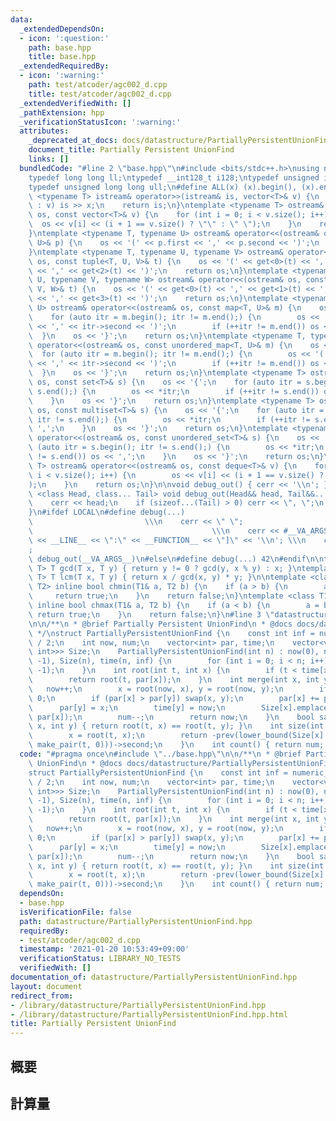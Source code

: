 ```yaml
---
data:
  _extendedDependsOn:
  - icon: ':question:'
    path: base.hpp
    title: base.hpp
  _extendedRequiredBy:
  - icon: ':warning:'
    path: test/atcoder/agc002_d.cpp
    title: test/atcoder/agc002_d.cpp
  _extendedVerifiedWith: []
  _pathExtension: hpp
  _verificationStatusIcon: ':warning:'
  attributes:
    _deprecated_at_docs: docs/datastructure/PartiallyPersistentUnionFind.md
    document_title: Partially Persistent UnionFind
    links: []
  bundledCode: "#line 2 \"base.hpp\"\n#include <bits/stdc++.h>\nusing namespace std;\n\
    typedef long long ll;\ntypedef __int128_t i128;\ntypedef unsigned int uint;\n\
    typedef unsigned long long ull;\n#define ALL(x) (x).begin(), (x).end()\n\ntemplate\
    \ <typename T> istream& operator>>(istream& is, vector<T>& v) {\n    for (T& x\
    \ : v) is >> x;\n    return is;\n}\ntemplate <typename T> ostream& operator<<(ostream&\
    \ os, const vector<T>& v) {\n    for (int i = 0; i < v.size(); i++) {\n      \
    \  os << v[i] << (i + 1 == v.size() ? \"\" : \" \");\n    }\n    return os;\n\
    }\ntemplate <typename T, typename U> ostream& operator<<(ostream& os, const pair<T,\
    \ U>& p) {\n    os << '(' << p.first << ',' << p.second << ')';\n    return os;\n\
    }\ntemplate <typename T, typename U, typename V> ostream& operator<<(ostream&\
    \ os, const tuple<T, U, V>& t) {\n    os << '(' << get<0>(t) << ',' << get<1>(t)\
    \ << ',' << get<2>(t) << ')';\n    return os;\n}\ntemplate <typename T, typename\
    \ U, typename V, typename W> ostream& operator<<(ostream& os, const tuple<T, U,\
    \ V, W>& t) {\n    os << '(' << get<0>(t) << ',' << get<1>(t) << ',' << get<2>(t)\
    \ << ',' << get<3>(t) << ')';\n    return os;\n}\ntemplate <typename T, typename\
    \ U> ostream& operator<<(ostream& os, const map<T, U>& m) {\n    os << '{';\n\
    \    for (auto itr = m.begin(); itr != m.end();) {\n        os << '(' << itr->first\
    \ << ',' << itr->second << ')';\n        if (++itr != m.end()) os << ',';\n  \
    \  }\n    os << '}';\n    return os;\n}\ntemplate <typename T, typename U> ostream&\
    \ operator<<(ostream& os, const unordered_map<T, U>& m) {\n    os << '{';\n  \
    \  for (auto itr = m.begin(); itr != m.end();) {\n        os << '(' << itr->first\
    \ << ',' << itr->second << ')';\n        if (++itr != m.end()) os << ',';\n  \
    \  }\n    os << '}';\n    return os;\n}\ntemplate <typename T> ostream& operator<<(ostream&\
    \ os, const set<T>& s) {\n    os << '{';\n    for (auto itr = s.begin(); itr !=\
    \ s.end();) {\n        os << *itr;\n        if (++itr != s.end()) os << ',';\n\
    \    }\n    os << '}';\n    return os;\n}\ntemplate <typename T> ostream& operator<<(ostream&\
    \ os, const multiset<T>& s) {\n    os << '{';\n    for (auto itr = s.begin();\
    \ itr != s.end();) {\n        os << *itr;\n        if (++itr != s.end()) os <<\
    \ ',';\n    }\n    os << '}';\n    return os;\n}\ntemplate <typename T> ostream&\
    \ operator<<(ostream& os, const unordered_set<T>& s) {\n    os << '{';\n    for\
    \ (auto itr = s.begin(); itr != s.end();) {\n        os << *itr;\n        if (++itr\
    \ != s.end()) os << ',';\n    }\n    os << '}';\n    return os;\n}\ntemplate <typename\
    \ T> ostream& operator<<(ostream& os, const deque<T>& v) {\n    for (int i = 0;\
    \ i < v.size(); i++) {\n        os << v[i] << (i + 1 == v.size() ? \"\" : \" \"\
    );\n    }\n    return os;\n}\n\nvoid debug_out() { cerr << '\\n'; }\ntemplate\
    \ <class Head, class... Tail> void debug_out(Head&& head, Tail&&... tail) {\n\
    \    cerr << head;\n    if (sizeof...(Tail) > 0) cerr << \", \";\n    debug_out(move(tail)...);\n\
    }\n#ifdef LOCAL\n#define debug(...)                                          \
    \                         \\\n    cerr << \" \";                             \
    \                                        \\\n    cerr << #__VA_ARGS__ << \" :[\"\
    \ << __LINE__ << \":\" << __FUNCTION__ << \"]\" << '\\n'; \\\n    cerr << \" \"\
    ;                                                                     \\\n   \
    \ debug_out(__VA_ARGS__)\n#else\n#define debug(...) 42\n#endif\n\ntemplate <typename\
    \ T> T gcd(T x, T y) { return y != 0 ? gcd(y, x % y) : x; }\ntemplate <typename\
    \ T> T lcm(T x, T y) { return x / gcd(x, y) * y; }\n\ntemplate <class T1, class\
    \ T2> inline bool chmin(T1& a, T2 b) {\n    if (a > b) {\n        a = b;\n   \
    \     return true;\n    }\n    return false;\n}\ntemplate <class T1, class T2>\
    \ inline bool chmax(T1& a, T2 b) {\n    if (a < b) {\n        a = b;\n       \
    \ return true;\n    }\n    return false;\n}\n#line 3 \"datastructure/PartiallyPersistentUnionFind.hpp\"\
    \n\n/**\n * @brief Partially Persistent UnionFind\n * @docs docs/datastructure/PartiallyPersistentUnionFind.md\n\
    \ */\nstruct PartiallyPersistentUnionFind {\n    const int inf = numeric_limits<int>::max()\
    \ / 2;\n    int now, num;\n    vector<int> par, time;\n    vector<vector<pair<int,\
    \ int>>> Size;\n    PartiallyPersistentUnionFind(int n) : now(0), num(n), par(n,\
    \ -1), Size(n), time(n, inf) {\n        for (int i = 0; i < n; i++) Size[i].emplace_back(0,\
    \ -1);\n    }\n    int root(int t, int x) {\n        if (t < time[x]) return x;\n\
    \        return root(t, par[x]);\n    }\n    int merge(int x, int y) {\n     \
    \   now++;\n        x = root(now, x), y = root(now, y);\n        if (x == y) return\
    \ 0;\n        if (par[x] > par[y]) swap(x, y);\n        par[x] += par[y];\n  \
    \      par[y] = x;\n        time[y] = now;\n        Size[x].emplace_back(now,\
    \ par[x]);\n        num--;\n        return now;\n    }\n    bool same(int t, int\
    \ x, int y) { return root(t, x) == root(t, y); }\n    int size(int t, int x) {\n\
    \        x = root(t, x);\n        return -prev(lower_bound(Size[x].begin(), Size[x].end(),\
    \ make_pair(t, 0)))->second;\n    }\n    int count() { return num; }\n};\n"
  code: "#pragma once\n#include \"../base.hpp\"\n\n/**\n * @brief Partially Persistent\
    \ UnionFind\n * @docs docs/datastructure/PartiallyPersistentUnionFind.md\n */\n\
    struct PartiallyPersistentUnionFind {\n    const int inf = numeric_limits<int>::max()\
    \ / 2;\n    int now, num;\n    vector<int> par, time;\n    vector<vector<pair<int,\
    \ int>>> Size;\n    PartiallyPersistentUnionFind(int n) : now(0), num(n), par(n,\
    \ -1), Size(n), time(n, inf) {\n        for (int i = 0; i < n; i++) Size[i].emplace_back(0,\
    \ -1);\n    }\n    int root(int t, int x) {\n        if (t < time[x]) return x;\n\
    \        return root(t, par[x]);\n    }\n    int merge(int x, int y) {\n     \
    \   now++;\n        x = root(now, x), y = root(now, y);\n        if (x == y) return\
    \ 0;\n        if (par[x] > par[y]) swap(x, y);\n        par[x] += par[y];\n  \
    \      par[y] = x;\n        time[y] = now;\n        Size[x].emplace_back(now,\
    \ par[x]);\n        num--;\n        return now;\n    }\n    bool same(int t, int\
    \ x, int y) { return root(t, x) == root(t, y); }\n    int size(int t, int x) {\n\
    \        x = root(t, x);\n        return -prev(lower_bound(Size[x].begin(), Size[x].end(),\
    \ make_pair(t, 0)))->second;\n    }\n    int count() { return num; }\n};"
  dependsOn:
  - base.hpp
  isVerificationFile: false
  path: datastructure/PartiallyPersistentUnionFind.hpp
  requiredBy:
  - test/atcoder/agc002_d.cpp
  timestamp: '2021-01-20 10:53:49+09:00'
  verificationStatus: LIBRARY_NO_TESTS
  verifiedWith: []
documentation_of: datastructure/PartiallyPersistentUnionFind.hpp
layout: document
redirect_from:
- /library/datastructure/PartiallyPersistentUnionFind.hpp
- /library/datastructure/PartiallyPersistentUnionFind.hpp.html
title: Partially Persistent UnionFind
---
```

## 概要

## 計算量